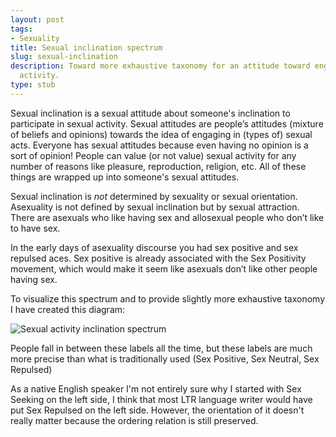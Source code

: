 ```yaml
---
layout: post
tags:
- Sexuality
title: Sexual inclination spectrum
slug: sexual-inclination
description: Toward more exhaustive taxonomy for an attitude toward engaging in sexual
  activity.
type: stub
---
```


Sexual inclination is a sexual attitude about someone's inclination to participate in sexual activity. Sexual attitudes are people’s attitudes (mixture of beliefs and opinions) towards the idea of engaging in (types of) sexual acts. Everyone has sexual attitudes because even having no opinion is a sort of opinion! People can value (or not value) sexual activity for any number of reasons like pleasure, reproduction, religion, etc. All of these things are wrapped up into someone's sexual attitudes.

Sexual inclination is *not* determined by sexuality or sexual orientation. Asexuality is not defined by sexual inclination but by sexual attraction. There are asexuals who like having sex and allosexual people who don’t like to have sex.

In the early days of asexuality discourse you had sex positive and sex repulsed aces. Sex positive is already associated with the Sex Positivity movement, which would make it seem like asexuals don’t like other people having sex.

To visualize this spectrum and to provide slightly more exhaustive taxonomy I have created this diagram:

![Sexual activity inclination spectrum](https://res.cloudinary.com/dvqeiswvr/image/upload/v1708471254/sexual-inclination-spectrum.png)

People fall in between these labels all the time, but these labels are much more precise than what is traditionally used (Sex Positive, Sex Neutral, Sex Repulsed)

As a native English speaker I'm not entirely sure why I started with Sex Seeking on the left side, I think that most LTR language writer would have put Sex Repulsed on the left side. However, the orientation of it doesn't really matter because the ordering relation is still preserved.